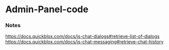 # Admin-Panel-code
### Notes
https://docs.quickblox.com/docs/js-chat-dialogs#retrieve-list-of-dialogs
https://docs.quickblox.com/docs/js-chat-messaging#retrieve-chat-history
